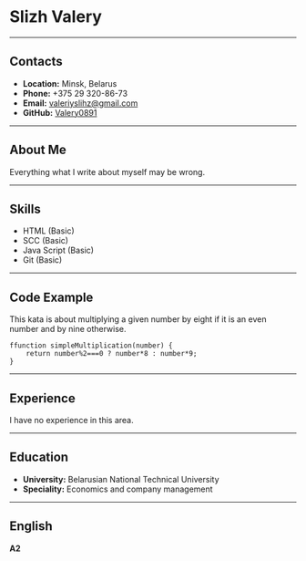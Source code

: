 # Slizh Valery
***
## Contacts
* **Location:** Minsk, Belarus
* **Phone:** +375 29 320-86-73
* **Email:** valeriyslihz@gmail.com
* **GitHub:** [Valery0891](https://github.com/Valery0891)
***
## About Me
Everything what I write about myself may be wrong.
***
## Skills
* HTML (Basic)
* SCC (Basic)
* Java Script (Basic)
* Git (Basic)
***
## Code Example
This kata is about multiplying a given number by eight if it
is an even number and by nine otherwise.
```
ffunction simpleMultiplication(number) {
    return number%2===0 ? number*8 : number*9;
}
```
***
## Experience
I have no experience in this area.
***
## Education
* **University:** Belarusian National Technical University
* **Speciality:** Economics and company management
***
## English
**A2**